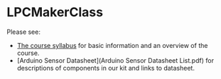 # LPCMakerClass

Please see:
- [The course syllabus](MakingMakersSyllabus2016jds.pdf) for basic information and an overview of the course.
- [Arduino Sensor Datasheet](Arduino Sensor Datasheet List.pdf) for descriptions of components in our kit and links to datasheet.
